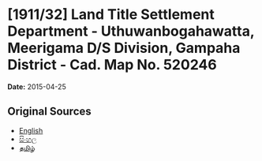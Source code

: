 # [1911/32] Land Title Settlement Department - Uthuwanbogahawatta, Meerigama D/S Division, Gampaha District - Cad. Map No. 520246

**Date:** 2015-04-25

## Original Sources

- [English](https://documents.gov.lk/view/extra-gazettes/2015/4/1911-32_E.pdf)
- [සිංහල](https://documents.gov.lk/view/extra-gazettes/2015/4/1911-32_S.pdf)
- [தமிழ்](https://documents.gov.lk/view/extra-gazettes/2015/4/1911-32_T.pdf)
